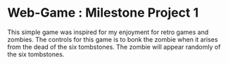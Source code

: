# Web-Game : Milestone Project 1

This simple game was inspired for my enjoyment for retro games and zombies. The controls for this game is to bonk the zombie when it arises from the dead of the six tombstones. The zombie will appear randomly of the six tombstones.

